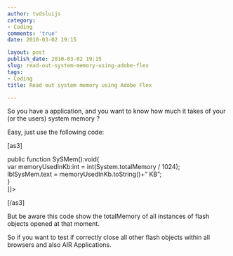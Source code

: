 ```yaml
---
author: tvdsluijs
category:
- Coding
comments: 'true'
date: 2010-03-02 19:15

layout: post
publish_date: 2010-03-02 19:15
slug: read-out-system-memory-using-adobe-flex
tags:
- Coding
title: Read out system memory using Adobe Flex

---
```

So you have a application, and you want to know how much it takes of your (or
the users) system memory ?  
  
Easy, just use the following code:  
  
  
  
[as3]  
  
  
  
  
  
public function SySMem():void{  
var memoryUsedInKb:int = int(System.totalMemory / 1024);  
lblSysMem.text = memoryUsedInKb.toString()+” KB”;  
}  
]]>  
  
  
  
[/as3]  
  
But be aware this code show the totalMemory of all instances of flash objects
opened at that moment.  
  
So if you want to test if correctly close all other flash objects within all
browsers and also AIR Applications.

